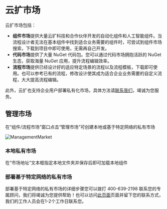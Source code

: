 # 云扩市场
云扩市场包括：

- **组件市场**提供大量云扩科技和合作伙伴开发的自动化组件和人工智能组件。当流程设计者无法在基本组件中找到适合业务需要的组件时，可尝试到组件市场搜索，下载到项目中即可使用，无需再自己开发。
- **代码市场**提供了大量 NuGet 代码包。您可以通过代码市场拥抱活跃的 NuGet 生态，获取海量 NuGet 应用，提升流程编辑效率。
- **流程市场**提供已经设计好的适应特定场景的流程以及流程模板，下载即可使用。也可以参考已有的流程，修改设计使其成为适合企业业务需要的自定义流程，大大提高流程编辑。

此外，云扩也支持企业用户部署私有化市场，具体方法请[联系我们](https://www.encoo.com/apply)，竭诚为您服务。

## 管理市场

在“组件/流程市场”窗口点击“管理市场”可创建本地或基于特定网络的私有市场

![ManagementMarket](https://docimages.blob.core.chinacloudapi.cn/images/Studio/Market/MarketManagement.png)

### 本地私有市场

在“市场地址”文本框指定本地文件夹并保存后即可加载本地组件

### 部署基于特定网络的私有市场

部署基于特定网络的私有市场的详细步骤您可以拨打 400-639-2198 联系您的专属顾问，我们将竭诚为您提供帮助！也可以访问[此页面](https://www.encoo.com/apply)页面并留下您的联系方式，我们的工作人员会在1-2个工作日联系您。